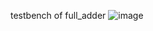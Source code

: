 testbench of full_adder
![image](https://user-images.githubusercontent.com/81949971/209875125-ad27dbec-52af-4ece-be6a-587cc0ec5db3.png)
